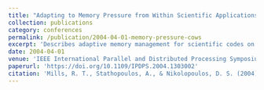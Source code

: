 ```yaml
---
title: "Adapting to Memory Pressure from Within Scientific Applications on Multiprogrammed COWs"
collection: publications
category: conferences
permalink: /publication/2004-04-01-memory-pressure-cows
excerpt: 'Describes adaptive memory management for scientific codes on clusters of workstations (COWs), reacting to memory pressure from the runtime.'
date: 2004-04-01
venue: 'IEEE International Parallel and Distributed Processing Symposium (IPDPS)'
paperurl: 'https://doi.org/10.1109/IPDPS.2004.1303002'
citation: 'Mills, R. T., Stathopoulos, A., & Nikolopoulos, D. S. (2004). &quot;Adapting to Memory Pressure from Within Scientific Applications on Multiprogrammed COWs.&quot; <i>IPDPS 2004</i>. https://doi.org/10.1109/IPDPS.2004.1303002'
---
```

